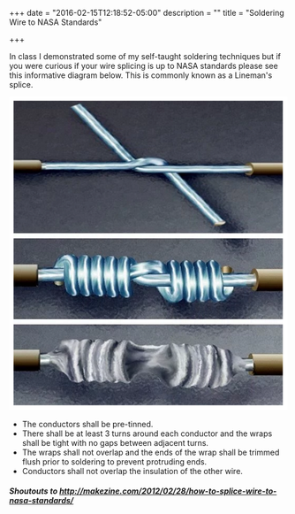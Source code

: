 +++
date = "2016-02-15T12:18:52-05:00"
description = ""
title = "Soldering Wire to NASA Standards"

+++

In class I demonstrated some of my self-taught soldering techniques but if you were curious if your wire splicing is up to NASA standards please see this informative diagram below. This is commonly known as a Lineman's splice. 

![NASA](/img/nasa.png "NASA")

- The conductors shall be pre-tinned.
- There shall be at least 3 turns around each conductor and the wraps shall be tight with no gaps between adjacent turns.
- The wraps shall not overlap and the ends of the wrap shall be trimmed flush prior to soldering to prevent protruding ends.
- Conductors shall not overlap the insulation of the other wire.

##### Shoutouts to http://makezine.com/2012/02/28/how-to-splice-wire-to-nasa-standards/